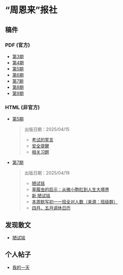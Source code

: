 # “周恩来”报社

## 稿件 

### PDF (官方)

- [第3期](https://apkqiu.oc.com.ar/availability/zhoubao/zhoubao3.pdf)
- [第4期](https://apkqiu.oc.com.ar/availability/zhoubao/zhoubao4.pdf)
- [第5期](https://apkqiu.oc.com.ar/availability/zhoubao/zhoubao5.pdf)
- [第6期](https://apkqiu.oc.com.ar/availability/zhoubao/zhoubao6.pdf)
- [第7期](https://apkqiu.oc.com.ar/availability/zhoubao/zhoubao7.pdf)
- [第8期](https://apkqiu.oc.com.ar/availability/zhoubao/zhoubao8.pdf)
- [第9期](https://apkqiu.oc.com.ar/availability/zhoubao/zhoubao9.pdf)

### HTML (非官方)
- [第5期](5)
    > 出版日期：2025/04/15
    >
    > - [考试的誓言](5#考试的誓言)
    > - [安全提醒](5#安全提醒)
    > - [相关习题](5#相关习题)

- [第7期](7)
    > 出版日期：2025/04/19
    >
    > - [陋试铭](7#陋试铭)
    > - [草履虫的启示：从微小胞肛到人生大境界](7#草履虫的启示：从微小胞肛到人生大境界)
    > - [新 陋试铭](7#新-陋试铭)
    > - [本周默写初一一班全对人数（来源：班级群）](7#本周默写初一一班全对人数（来源：班级群）)
    > - [四月、五月调休日历](7#四月、五月调休日历)
## 发现散文

- [陋试铭](interesting-1)

## 个人帖子

- [我的一天](personal-1)

